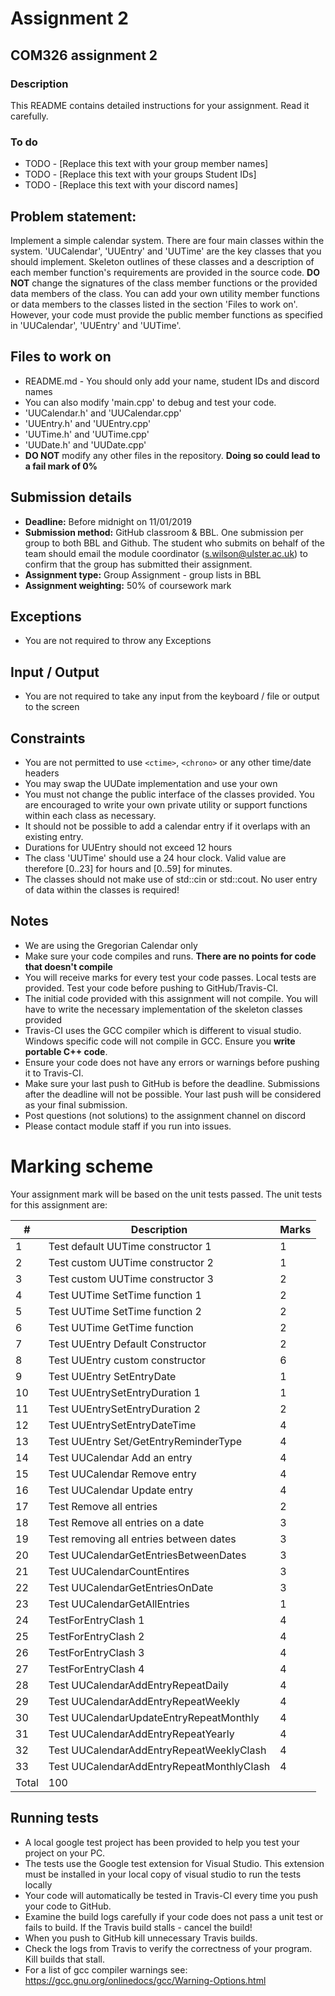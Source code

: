 
# Assignment 2
## COM326 assignment 2
### Description
This README contains detailed instructions for your assignment. Read it carefully.

### To do
* TODO - [Replace this text with your group member names]
* TODO - [Replace this text with your groups Student IDs]
* TODO - [Replace this text with your discord names]

## Problem statement:
Implement a simple calendar system. There are four main classes within the system. 'UUCalendar', 'UUEntry' and 'UUTime' are the key classes
that you should implement. Skeleton outlines of these classes and a description of each member function's requirements are provided in the
source code. __DO NOT__ change the signatures of the class member functions or the provided data members of the class. You can add your own utility
member functions or data members to the classes listed in the section 'Files to work on'. However, your code must provide the public member functions as specified in 'UUCalendar', 'UUEntry' and 'UUTime'.

## Files to work on
* README.md - You should only add your name, student IDs and discord names
* You can also modify 'main.cpp' to debug and test your code.
* 'UUCalendar.h' and 'UUCalendar.cpp'
* 'UUEntry.h' and 'UUEntry.cpp'
* 'UUTime.h' and 'UUTime.cpp'
* 'UUDate.h' and 'UUDate.cpp'
* __DO NOT__ modify any other files in the repository. __Doing so could lead to a fail mark of 0%__

## Submission details
* __Deadline:__ Before midnight on 11/01/2019
* __Submission method:__ GitHub classroom & BBL. One submission per group to both BBL and Github. The student who submits on behalf of the team should email the module coordinator (s.wilson@ulster.ac.uk) to confirm that the group has submitted their assignment.
* __Assignment type:__ Group Assignment - group lists in BBL
* __Assignment weighting:__ 50% of coursework mark

## Exceptions
* You are not required to throw any Exceptions

## Input / Output
* You are not required to take any input from the keyboard / file or output to the screen

## Constraints
* You are not permitted to use `<ctime>`, `<chrono>` or any other time/date headers
* You may swap the UUDate implementation and use your own
* You must not change the public interface of the classes provided. You are encouraged to write your own private utility or support functions within each class as necessary.
* It should not be possible to add a calendar entry if it overlaps with an existing entry.
* Durations for UUEntry should not exceed 12 hours
* The class 'UUTime' should use a 24 hour clock. Valid value are therefore [0..23] for hours and [0..59] for minutes.
* The classes should not make use of std::cin or std::cout. No user entry of data within the classes is required!

## Notes
* We are using the Gregorian Calendar only
* Make sure your code compiles and runs. __There are no points for code that doesn't compile__
* You will receive marks for every test your code passes. Local tests are provided. Test your code before pushing to GitHub/Travis-CI.
* The initial code provided with this assignment will not compile. You will have to write the necessary implementation of the skeleton classes provided
* Travis-CI uses the GCC compiler which is different to visual studio. Windows specific code will not compile in GCC. Ensure you __write portable C++ code__.
* Ensure your code does not have any errors or warnings before pushing it to Travis-CI.
* Make sure your last push to GitHub is before the deadline. Submissions after the deadline will not be possible. Your last push will be considered as your final submission.
* Post questions (not solutions) to the assignment channel on discord
* Please contact module staff if you run into issues.

# Marking scheme
Your assignment mark will be based on the unit tests passed. The unit tests for this assignment are:

\# | Description | Marks
--- | ----------- | -----
1 |	Test default UUTime constructor 1 | 1
2 |	Test custom UUTime constructor 2 |	1
3 |	Test custom UUTime constructor 3 |	2
4 |	Test UUTime SetTime function 1 |	2
5	| Test UUTime SetTime function 2 |	2
6 |	Test UUTime GetTime function |	2
7 |	Test UUEntry Default Constructor|	2
8 |	Test UUEntry custom constructor |	6
9 |	Test UUEntry SetEntryDate |	1
10 | Test UUEntrySetEntryDuration 1 |	1
11 | Test UUEntrySetEntryDuration 2 |	2
12 | Test UUEntrySetEntryDateTime |	4
13 | Test UUEntry Set/GetEntryReminderType | 4
14 | Test UUCalendar Add an entry |	4
15 | Test UUCalendar Remove entry |	4
16 | Test UUCalendar Update entry |	4
17 | Test Remove all entries | 2
18 | Test Remove all entries on a date | 3
19 | Test removing all entries between dates | 3
20 | Test UUCalendarGetEntriesBetweenDates | 3
21 | Test UUCalendarCountEntires |	3
22 | Test UUCalendarGetEntriesOnDate | 3
23 | Test UUCalendarGetAllEntries |	1
24 | TestForEntryClash 1 | 4
25 | TestForEntryClash 2 | 4
26 | TestForEntryClash 3 | 4
27 | TestForEntryClash 4 | 4
28 | Test UUCalendarAddEntryRepeatDaily |	4
29 | Test UUCalendarAddEntryRepeatWeekly | 4
30 | Test UUCalendarUpdateEntryRepeatMonthly |	4
31 | Test UUCalendarAddEntryRepeatYearly | 4
32 | Test UUCalendarAddEntryRepeatWeeklyClash	| 4
33 | Test UUCalendarAddEntryRepeatMonthlyClash | 4
  |	Total  | 100


## Running tests
* A local google test project has been provided to help you test your project on your PC.
* The tests use the Google test extension for Visual Studio. This extension must be installed in your local copy of visual studio to run the tests locally
* Your code will automatically be tested in Travis-CI every time you push your code to GitHub.
* Examine the build logs carefully if your code does not pass a unit test or fails to build. If the Travis build stalls - cancel the build!
* When you push to GitHub kill unnecessary Travis builds.
* Check the logs from Travis to verify the correctness of your program. Kill builds that stall.
* For a list of gcc compiler warnings see: https://gcc.gnu.org/onlinedocs/gcc/Warning-Options.html
